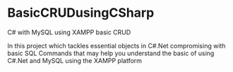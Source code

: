 # BasicCRUDusingCSharp
C# with MySQL using XAMPP basic CRUD 

In this project which tackles essential objects in C#.Net
compromising with basic SQL Commands that may help you
 understand the basic of using C#.Net and MySQL using the XAMPP platform
